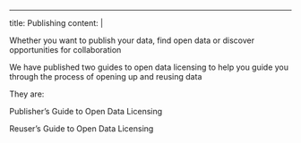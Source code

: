 ---
title: Publishing
content: |
<p>Whether you want to publish your data, find open data or discover opportunities for collaboration</p>
<p>We have published two guides to open data licensing to help you guide you through the process of opening up and reusing data</p>
<p>They are:</p>
<p>Publisher’s Guide to Open Data Licensing</p>
<p>Reuser’s Guide to Open Data Licensing</p>
